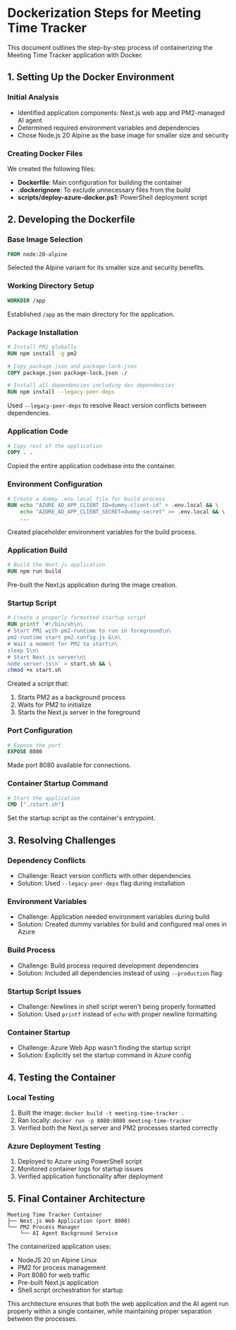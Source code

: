 # Dockerization Steps for Meeting Time Tracker

This document outlines the step-by-step process of containerizing the Meeting Time Tracker application with Docker.

## 1. Setting Up the Docker Environment

### Initial Analysis
- Identified application components: Next.js web app and PM2-managed AI agent
- Determined required environment variables and dependencies
- Chose Node.js 20 Alpine as the base image for smaller size and security

### Creating Docker Files
We created the following files:
- **Dockerfile**: Main configuration for building the container
- **.dockerignore**: To exclude unnecessary files from the build
- **scripts/deploy-azure-docker.ps1**: PowerShell deployment script

## 2. Developing the Dockerfile

### Base Image Selection
```dockerfile
FROM node:20-alpine
```
Selected the Alpine variant for its smaller size and security benefits.

### Working Directory Setup
```dockerfile
WORKDIR /app
```
Established `/app` as the main directory for the application.

### Package Installation
```dockerfile
# Install PM2 globally
RUN npm install -g pm2

# Copy package.json and package-lock.json
COPY package.json package-lock.json ./

# Install all dependencies including dev dependencies
RUN npm install --legacy-peer-deps
```
Used `--legacy-peer-deps` to resolve React version conflicts between dependencies.

### Application Code
```dockerfile
# Copy rest of the application
COPY . .
```
Copied the entire application codebase into the container.

### Environment Configuration
```dockerfile
# Create a dummy .env.local file for build process
RUN echo "AZURE_AD_APP_CLIENT_ID=dummy-client-id" > .env.local && \
    echo "AZURE_AD_APP_CLIENT_SECRET=dummy-secret" >> .env.local && \
    ...
```
Created placeholder environment variables for the build process.

### Application Build
```dockerfile
# Build the Next.js application
RUN npm run build
```
Pre-built the Next.js application during the image creation.

### Startup Script
```dockerfile
# Create a properly formatted startup script
RUN printf '#!/bin/sh\n\
# Start PM2 with pm2-runtime to run in foreground\n\
pm2-runtime start pm2.config.js &\n\
# Wait a moment for PM2 to start\n\
sleep 5\n\
# Start Next.js server\n\
node server.js\n' > start.sh && \
chmod +x start.sh
```
Created a script that:
1. Starts PM2 as a background process
2. Waits for PM2 to initialize
3. Starts the Next.js server in the foreground

### Port Configuration
```dockerfile
# Expose the port
EXPOSE 8080
```
Made port 8080 available for connections.

### Container Startup Command
```dockerfile
# Start the application
CMD ["./start.sh"]
```
Set the startup script as the container's entrypoint.

## 3. Resolving Challenges

### Dependency Conflicts
- Challenge: React version conflicts with other dependencies
- Solution: Used `--legacy-peer-deps` flag during installation

### Environment Variables
- Challenge: Application needed environment variables during build
- Solution: Created dummy variables for build and configured real ones in Azure

### Build Process
- Challenge: Build process required development dependencies
- Solution: Included all dependencies instead of using `--production` flag

### Startup Script Issues
- Challenge: Newlines in shell script weren't being properly formatted
- Solution: Used `printf` instead of `echo` with proper newline formatting

### Container Startup
- Challenge: Azure Web App wasn't finding the startup script
- Solution: Explicitly set the startup command in Azure config

## 4. Testing the Container

### Local Testing
1. Built the image: `docker build -t meeting-time-tracker .`
2. Ran locally: `docker run -p 8080:8080 meeting-time-tracker`
3. Verified both the Next.js server and PM2 processes started correctly

### Azure Deployment Testing
1. Deployed to Azure using PowerShell script
2. Monitored container logs for startup issues
3. Verified application functionality after deployment

## 5. Final Container Architecture

```
Meeting Time Tracker Container
├── Next.js Web Application (port 8080)
└── PM2 Process Manager
    └── AI Agent Background Service
```

The containerized application uses:
- NodeJS 20 on Alpine Linux
- PM2 for process management
- Port 8080 for web traffic
- Pre-built Next.js application
- Shell script orchestration for startup

This architecture ensures that both the web application and the AI agent run properly within a single container, while maintaining proper separation between the processes. 